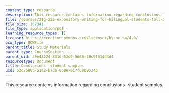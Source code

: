 ```yaml
---
content_type: resource
description: This resource contains information regarding conclusions- student samples.
file: /courses/21g-222-expository-writing-for-bilingual-students-fall-2002/52d2686b51a2b7db6b0e917f69695346_MIT21G_222F02_conclusions.pdf
file_size: 107341
file_type: application/pdf
learning_resource_types: []
license: https://creativecommons.org/licenses/by-nc-sa/4.0/
ocw_type: OCWFile
parent_title: Study Materials
parent_type: CourseSection
parent_uid: 39e43224-831d-52d0-5d68-10c9f61464d4
resourcetype: Document
title: Conclusions- student samples
uid: 52d2686b-51a2-b7db-6b0e-917f69695346
---
```

This resource contains information regarding conclusions- student samples.